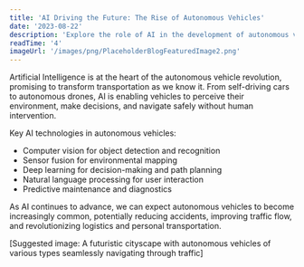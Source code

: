 ```yaml
---
title: 'AI Driving the Future: The Rise of Autonomous Vehicles'
date: '2023-08-22'
description: 'Explore the role of AI in the development of autonomous vehicles and its potential impact on transportation.'
readTime: '4'
imageUrl: '/images/png/PlaceholderBlogFeaturedImage2.png'
---
```


Artificial Intelligence is at the heart of the autonomous vehicle revolution, promising to transform transportation as we know it. From self-driving cars to autonomous drones, AI is enabling vehicles to perceive their environment, make decisions, and navigate safely without human intervention.

Key AI technologies in autonomous vehicles:

- Computer vision for object detection and recognition
- Sensor fusion for environmental mapping
- Deep learning for decision-making and path planning
- Natural language processing for user interaction
- Predictive maintenance and diagnostics

As AI continues to advance, we can expect autonomous vehicles to become increasingly common, potentially reducing accidents, improving traffic flow, and revolutionizing logistics and personal transportation.

[Suggested image: A futuristic cityscape with autonomous vehicles of various types seamlessly navigating through traffic]
